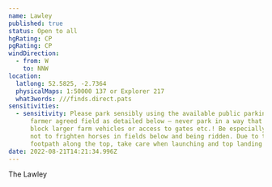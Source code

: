 ```yaml
---
name: Lawley
published: true
status: Open to all
hgRating: CP
pgRating: CP
windDirection:
  - from: W
    to: NNW
location:
  latlong: 52.5825, -2.7364
  physicalMaps: 1:50000 137 or Explorer 217
  what3words: ///finds.direct.pats
sensitivities:
  - sensitivity: Please park sensibly using the available public parking or the
      farmer agreed field as detailed below – never park in a way that would
      block larger farm vehicles or access to gates etc.! Be especially careful
      not to frighten horses in fields below and being ridden. Due to the public
      footpath along the top, take care when launching and top landing!
date: 2022-08-21T14:21:34.996Z
---
```


The Lawley
